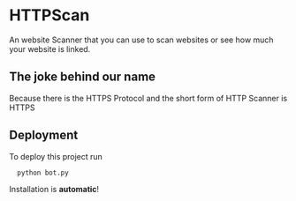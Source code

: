 
# HTTPScan

An website Scanner that you can use to scan websites or see how much your website is linked.


## The joke behind our name

Because there is the HTTPS Protocol and the short form of HTTP Scanner is HTTPS
## Deployment

To deploy this project run

```bash
  python bot.py
```

Installation is **automatic**!
